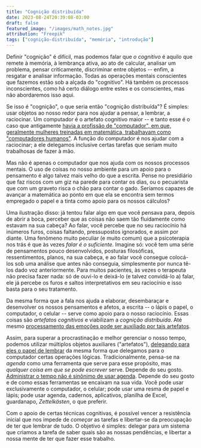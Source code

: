 ```yaml
---
title: "Cognição distribuída"
date: 2023-08-24T20:39:08-03:00
draft: false 
featured_image: "/images/math_notes.jpg"
attribution: "Freepik"
tags: ["cognição-distribuída", "memória", "introdução"]
---
```


Definir "cognição" é difícil, mas podemos falar que _o cognitivo_ é aquilo que remete à memória, à lembrança ativa, ao ato de calcular, analisar um problema, pensar criticamente, discriminar entre objetos -- enfim, a resgatar e analisar informação. Todas as operações mentais conscientes que fazemos estão sob a alçada do "cognitivo". Há também os processos inconscientes, como há certo diálogo entre estes e os conscientes, mas não abordaremos isso aqui.

Se isso é "cognição", o que seria então "cognição distribuída"? É simples: usar objetos ao nosso redor para nos ajudar a pensar, a lembrar, a raciocinar. Um computador é o artefato cognitivo maior -- e tanto esse é o caso que antigamente [havia a profissão de "computador", em que, geralmente mulheres treinadas em matemática, trabalhavam como "computadores humanos"](https://pt.wikipedia.org/wiki/Computador_humano).  A função do computador é nos ajudar com a raciocinar; a ele delegamos inclusive certas tarefas que seriam muito trabalhosas de fazer à mão.

Mas não é apenas o computador que nos ajuda com os nossos processos mentais. O uso de coisas no nosso ambiente para um apoio para o pensamento é algo talvez mais velho do que a escrita. Pense no presidiário que faz riscos com um giz na parede para contar os dias, ou o pecuarista que com um graveto risca o chão para contar o gado. Seríamos capazes de avançar a matemática ao ponto em que ela se encontra sem termos empregado o papel e a tinta como apoio para os nossos cálculos?

Uma ilustração disso: já tentou falar algo em que você pensava para, depois de abrir a boca, perceber que as coisas não saem tão fluidamente como estavam na sua cabeça? Ao falar, você percebe que no seu raciocínio há inúmeros furos, coisas faltando, pressupostos ignorados, e assim por diante. Uma fenômeno muito peculiar (e muito comum) que a psicoterapia nos trás é que às vezes _falar é o suficiente_. Imagine só: você tem uma série de pensamentos pouco desenvolvidos, posturas filosóficas, ressentimentos, planos, na sua cabeça, e ao falar você consegue colocá-los sob uma análise que antes não conseguia, simplesmente por nunca tê-los dado voz anteriormente. Para muitos pacientes, às vezes o terapeuta não precisa fazer nada: só de ouvi-lo e deixá-lo (e talvez convidá-lo a) falar, ele já percebe os furos e saltos interpretativos em seu raciocínio e isso basta para o seu tratamento.

Da mesma forma que a fala nos ajuda a elaborar, desembaraçar e desenvolver os nossos pensamentos e afetos, a escrita -- o lápis  o papel, o computador, o celular -- serve como apoio para o nosso raciocínio. Essas coisas são _artefatos cognitivos_ e viabilizam a _cognição distribuída_. Até mesmo [processamento das emoções pode ser auxiliado por tais artefatos](https://pubmed.ncbi.nlm.nih.gov/34011237/).

Assim, para superar a procrastinação e melhor gerenciar o nosso tempo, podemos utilizar múltiplos objetos auxiliares ("artefatos"), [delegando para eles o papel de lembrar](/blog/papel-da-memoria) da mesma forma que delegamos para o computador certas operações lógicas. Tradicionalmente, pensa-se na _agenda_ como uma ferramenta que serve para esse propósito, mas _qualquer coisa em que se pode escrever_ serve. Depende do seu gosto. [Administrar o tempo não é sinônimo de usar agenda](/blog/agenda). Depende do seu gosto e de como essas ferramentas se encaixam na sua vida. Você pode usar exclusivamente o computador, o celular; pode usar uma resma de papel e lápis; pode usar agenda, cadernos, aplicativos, planilha de Excel, guardanapo, _Zettelkästen_, o que preferir.

Com o apoio de certas técnicas cognitivas, é possível vencer a resistência inicial que nos impede de _começar_ as tarefas e libertar-se da preocupação de ter que lembrar de tudo. O objetivo é simples: delegar para um sistema que criamos a tarefa de saber quais são as nossas pendências, e libertar a nossa mente de ter que fazer esse trabalho.

